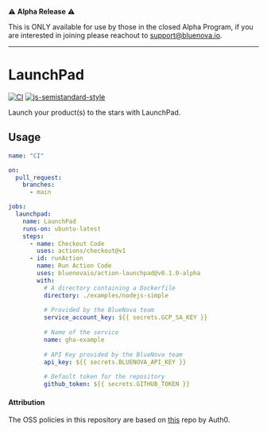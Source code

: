 ⚠️ **Alpha Release** ⚠️ 

This is ONLY available for use by those in the closed Alpha Program, if you are interested in joining please reachout to [support@bluenova.io](mailto:support@bluenova.io?subject=Alpha%20Program).

---

# LaunchPad

[![CI](https://github.com/bluenovaio/action-launchpad/actions/workflows/ci.yaml/badge.svg)](https://github.com/bluenovaio/action-launchpad/actions/workflows/ci.yaml)
[![js-semistandard-style](https://img.shields.io/badge/code%20style-semistandard-brightgreen.svg?style=flat-square)](https://github.com/standard/semistandard)

Launch your product(s) to the stars with LaunchPad.

## Usage
```yaml
name: "CI"

on:
  pull_request:
    branches:
      - main

jobs:
  launchpad:
    name: LaunchPad
    runs-on: ubuntu-latest
    steps:
      - name: Checkout Code
        uses: actions/checkout@v1
      - id: runAction
        name: Run Action Code
        uses: bluenovaio/action-launchpad@v0.1.0-alpha 
        with:
          # A directory containing a Dockerfile
          directory: ./examples/nodejs-simple
          
          # Provided by the BlueNova team
          service_account_key: ${{ secrets.GCP_SA_KEY }}
          
          # Name of the service
          name: gha-example
          
          # API Key provided by the BlueNova team
          api_key: ${{ secrets.BLUENOVA_API_KEY }}
          
          # Default token for the repository
          github_token: ${{ secrets.GITHUB_TOKEN }}
```

#### Attribution

The OSS policies in this repository are based on [this](https://github.com/auth0/open-source-template) repo by Auth0.
